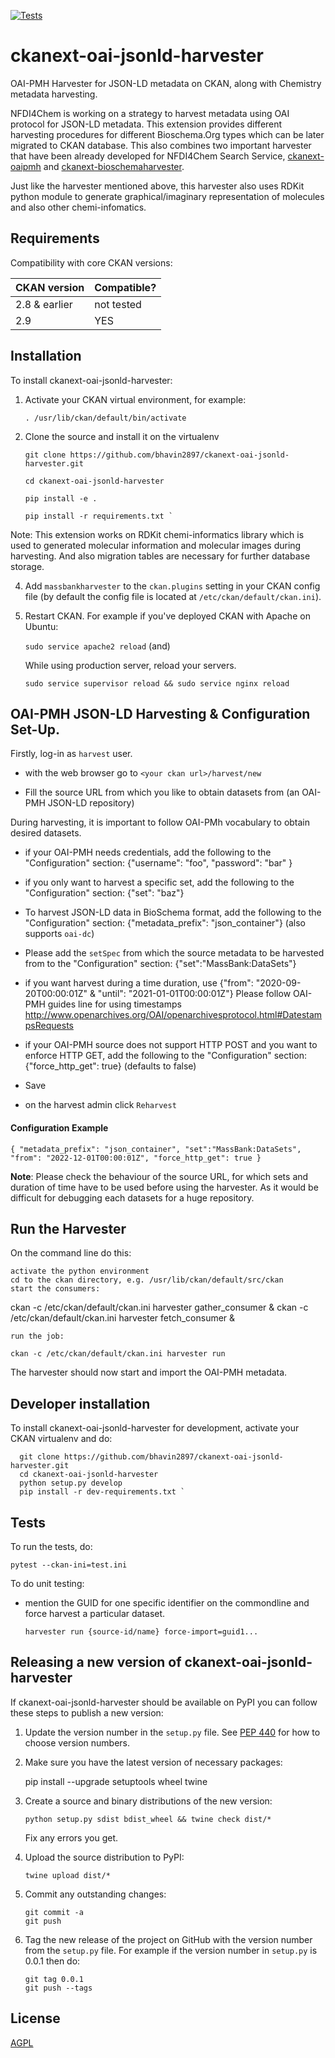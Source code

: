 [![Tests](https://github.com/bhavin2897/ckanext-oai-jsonld-harvester/workflows/Tests/badge.svg?branch=main)](https://github.com/bhavin2897/ckanext-massbankharvester/actions)

# ckanext-oai-jsonld-harvester

OAI-PMH Harvester for JSON-LD metadata on CKAN, along with Chemistry metadata harvesting.

NFDI4Chem is working on a strategy to harvest metadata using OAI protocol for JSON-LD metadata. This extension provides different harvesting procedures for different Bioschema.Org types which can be later migrated to CKAN database.
This also combines two important harvester that have been already developed for NFDI4Chem Search Service, [ckanext-oaipmh](https://github.com/TIBHannover/ckanext-oaipmh) and [ckanext-bioschemaharvester](https://github.com/TIBHannover/ckanext-bioschemaharvester). 

Just like the harvester mentioned above, this harvester also uses RDKit python module to generate graphical/imaginary representation of molecules and also other chemi-infomatics. 


## Requirements

Compatibility with core CKAN versions:

| CKAN version    | Compatible?   |
| --------------- | ------------- |
| 2.8 & earlier            | not tested   |
| 2.9             | YES    |


## Installation


To install ckanext-oai-jsonld-harvester:

1. Activate your CKAN virtual environment, for example:

     `. /usr/lib/ckan/default/bin/activate`

2. Clone the source and install it on the virtualenv 

   `git clone https://github.com/bhavin2897/ckanext-oai-jsonld-harvester.git`

       cd ckanext-oai-jsonld-harvester

       pip install -e .

       pip install -r requirements.txt `

Note: This extension works on RDKit chemi-informatics library which is used to generated molecular information and 
molecular images during harvesting. And also migration tables are necessary for further database storage. 

4. Add `massbankharvester` to the `ckan.plugins` setting in your CKAN
   config file (by default the config file is located at
   `/etc/ckan/default/ckan.ini`).

5. Restart CKAN. For example if you've deployed CKAN with Apache on Ubuntu:

     `sudo service apache2 reload`
   (and) 

   While using production server, reload your servers. 
   
   `sudo service supervisor reload && sudo service nginx reload `

## OAI-PMH JSON-LD Harvesting & Configuration Set-Up.
Firstly, log-in as `harvest` user. 
* with the web browser go to `<your ckan url>/harvest/new`

* Fill the source URL from which you like to obtain datasets from (an OAI-PMH JSON-LD repository) 

During harvesting, it is important to follow OAI-PMh vocabulary to obtain desired datasets.

* if your OAI-PMH needs credentials, add the following to the "Configuration" section: {"username": "foo", "password": "bar" }

* if you only want to harvest a specific set, add the following to the "Configuration" section: {"set": "baz"}

* To harvest JSON-LD data in BioSchema format, add the following to the "Configuration" section: {"metadata_prefix": "json_container"} (also supports `oai-dc`)

* Please add the `setSpec` from which the source metadata to be harvested from to the "Configuration" section: {"set":"MassBank:DataSets"}

* if you want harvest during a time duration, use {"from": "2020-09-20T00:00:01Z" & "until": "2021-01-01T00:00:01Z"} Please follow OAI-PMH guides line for using timestamps http://www.openarchives.org/OAI/openarchivesprotocol.html#DatestampsRequests

* if your OAI-PMH source does not support HTTP POST and you want to enforce HTTP GET, add the following to the "Configuration" section: {"force_http_get": true} (defaults to false)

* Save

* on the harvest admin click `Reharvest`

#### Configuration Example
``
{
"metadata_prefix": "json_container",
"set":"MassBank:DataSets",
"from": "2022-12-01T00:00:01Z",
"force_http_get": true
}
``

**Note**: Please check the behaviour of the source URL, for which sets and duration of time have to be used before using the harvester. 
As it would be difficult for debugging each datasets for a huge repository.

## Run the Harvester

On the command line do this:

    activate the python environment
    cd to the ckan directory, e.g. /usr/lib/ckan/default/src/ckan
    start the consumers:

ckan -c /etc/ckan/default/ckan.ini harvester gather_consumer &
ckan -c /etc/ckan/default/ckan.ini harvester fetch_consumer &

    run the job:

    ckan -c /etc/ckan/default/ckan.ini harvester run

The harvester should now start and import the OAI-PMH metadata.

## Developer installation

To install ckanext-oai-jsonld-harvester for development, activate your CKAN virtualenv and
do:

      git clone https://github.com/bhavin2897/ckanext-oai-jsonld-harvester.git
      cd ckanext-oai-jsonld-harvester
      python setup.py develop
      pip install -r dev-requirements.txt `


## Tests

To run the tests, do:

    pytest --ckan-ini=test.ini

To do unit testing:
* mention the GUID for one specific identifier on the commondline and force harvest a particular dataset. 

   ``` harvester run {source-id/name} force-import=guid1... ``` 

## Releasing a new version of ckanext-oai-jsonld-harvester

If ckanext-oai-jsonld-harvester should be available on PyPI you can follow these steps to publish a new version:

1. Update the version number in the `setup.py` file. See [PEP 440](http://legacy.python.org/dev/peps/pep-0440/#public-version-identifiers) for how to choose version numbers.

2. Make sure you have the latest version of necessary packages:

    pip install --upgrade setuptools wheel twine

3. Create a source and binary distributions of the new version:

       python setup.py sdist bdist_wheel && twine check dist/*

   Fix any errors you get.

4. Upload the source distribution to PyPI:

       twine upload dist/*

5. Commit any outstanding changes:

       git commit -a
       git push

6. Tag the new release of the project on GitHub with the version number from
   the `setup.py` file. For example if the version number in `setup.py` is
   0.0.1 then do:

       git tag 0.0.1
       git push --tags

## License

[AGPL](https://www.gnu.org/licenses/agpl-3.0.en.html)
